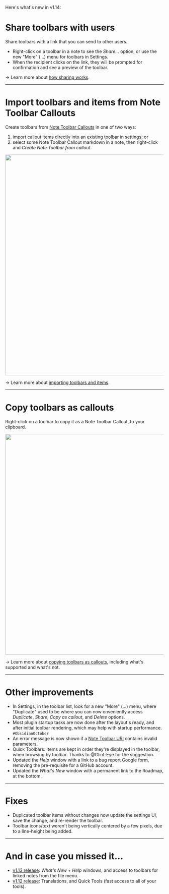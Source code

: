 Here's what's new in v1.14:

# Share toolbars with users

Share toolbars with a link that you can send to other users.

- Right-click on a toolbar in a note to see the _Share..._ option, or use the new "More" (...) menu for toolbars in Settings.
- When the recipient clicks on the link, they will be prompted for confirmation and see a preview of the toolbar.

→ Learn more about [how sharing works](https://github.com/chrisgurney/obsidian-note-toolbar/wiki/Sharing-toolbars).

---

# Import toolbars and items from Note Toolbar Callouts

Create toolbars from [Note Toolbar Callouts](https://github.com/chrisgurney/obsidian-note-toolbar/wiki/Note-Toolbar-Callouts) in one of two ways:

1. import callout items directly into an existing toolbar in settings; or
2. select some Note Toolbar Callout markdown in a note, then right-click and _Create Note Toolbar from callout_.

<a href="https://github.com/user-attachments/assets/0b82104e-f5f4-40f9-9880-3e9425c5f908">
  <img src="https://github.com/user-attachments/assets/0b82104e-f5f4-40f9-9880-3e9425c5f908" width="700"/>
</a>

→ Learn more about [importing toolbars and items](https://github.com/chrisgurney/obsidian-note-toolbar/wiki/Creating-toolbars-from-callouts).

---

# Copy toolbars as callouts

Right-click on a toolbar to copy it as a Note Toolbar Callout, to your clipboard.

<a href="https://github.com/user-attachments/assets/f69ad45f-2b52-4c0d-a332-92c68e736c5d">
  <img src="https://github.com/user-attachments/assets/f69ad45f-2b52-4c0d-a332-92c68e736c5d" width="700"/>
</a>

→ Learn more about [copying toolbars as callouts](https://github.com/chrisgurney/obsidian-note-toolbar/wiki/Creating-callouts-from-toolbars), including what's supported and what's not.

---

# Other improvements

- In Settings, in the toolbar list, look for a new "More" (...) menu, where "Duplicate" used to be where you can now onveniently access _Duplicate_, _Share_, _Copy as callout_, and _Delete_ options.
- Most plugin startup tasks are now done after the layout's ready, and after initial toolbar rendering, which may help with startup performance. `#ObsidianOctober`
- An error message is now shown if a [Note Toolbar URI](https://github.com/chrisgurney/obsidian-note-toolbar/wiki/Note-Toolbar-URIs) contains invalid parameters.
- Quick Toolbars: Items are kept in order they're displayed in the toolbar, when browsing by toolbar. Thanks to @Glint-Eye for the suggestion.
- Updated the _Help_ window with a link to a bug report Google form, removing the pre-requisite for a GitHub account.
- Updated the _What's New_ window with a permanent link to the Roadmap, at the bottom.

---

# Fixes

- Duplicated toolbar items without changes now update the settings UI, save the change, and re-render the toolbar.
- Toolbar icons/text weren't being vertically centered by a few pixels, due to a line-height being added.

---

# And in case you missed it...

- [v1.13 release](https://github.com/chrisgurney/obsidian-note-toolbar/releases/tag/1.13): _What's New_ + _Help_ windows, and access to toolbars for linked notes from the file menu.
- [v1.12 release](https://github.com/chrisgurney/obsidian-note-toolbar/releases/tag/1.12.1): Translations, and Quick Tools (fast access to all of your tools).